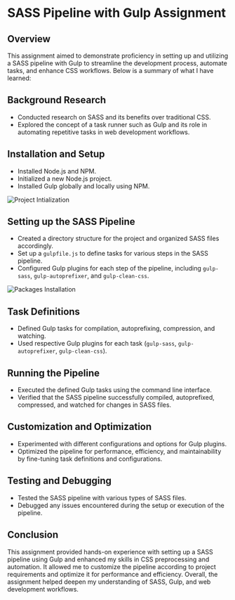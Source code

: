 # SASS Pipeline with Gulp Assignment

## Overview

This assignment aimed to demonstrate proficiency in setting up and utilizing a SASS pipeline with Gulp to streamline the development process, automate tasks, and enhance CSS workflows. Below is a summary of what I have learned:

## Background Research

- Conducted research on SASS and its benefits over traditional CSS.
- Explored the concept of a task runner such as Gulp and its role in automating repetitive tasks in web development workflows.

## Installation and Setup

- Installed Node.js and NPM.
- Initialized a new Node.js project.
- Installed Gulp globally and locally using NPM.

![Project Intialization](/Images/1.png)

## Setting up the SASS Pipeline

- Created a directory structure for the project and organized SASS files accordingly.
- Set up a `gulpfile.js` to define tasks for various steps in the SASS pipeline.
- Configured Gulp plugins for each step of the pipeline, including `gulp-sass`, `gulp-autoprefixer`, and `gulp-clean-css`.

![Packages Installation](/Images/2.png)

## Task Definitions

- Defined Gulp tasks for compilation, autoprefixing, compression, and watching.
- Used respective Gulp plugins for each task (`gulp-sass`, `gulp-autoprefixer`, `gulp-clean-css`).

## Running the Pipeline

- Executed the defined Gulp tasks using the command line interface.
- Verified that the SASS pipeline successfully compiled, autoprefixed, compressed, and watched for changes in SASS files.

## Customization and Optimization

- Experimented with different configurations and options for Gulp plugins.
- Optimized the pipeline for performance, efficiency, and maintainability by fine-tuning task definitions and configurations.

## Testing and Debugging

- Tested the SASS pipeline with various types of SASS files.
- Debugged any issues encountered during the setup or execution of the pipeline.

## Conclusion

This assignment provided hands-on experience with setting up a SASS pipeline using Gulp and enhanced my skills in CSS preprocessing and automation. It allowed me to customize the pipeline according to project requirements and optimize it for performance and efficiency. Overall, the assignment helped deepen my understanding of SASS, Gulp, and web development workflows.
